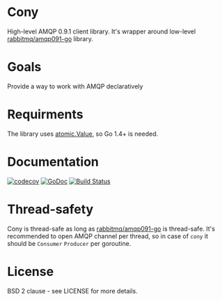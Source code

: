 # Cony

High-level AMQP 0.9.1 client library. It's wrapper around low-level [rabbitmq/amqp091-go](https://github.com/rabbitmq/amqp091-go/) library.

# Goals

Provide a way to work with AMQP declaratively

# Requirments

The library uses [atomic.Value](http://golang.org/pkg/sync/atomic/#Value), so Go 1.4+ is needed.

# Documentation
[![codecov](https://codecov.io/gh/peczenyj/cony/branch/master/graph/badge.svg?token=BW91XYOLO5)](https://codecov.io/gh/peczenyj/cony)
[![GoDoc](https://godoc.org/github.com/peczenyj/cony?status.svg)](https://godoc.org/github.com/peczenyj/cony)
[![Build Status](https://travis-ci.com/peczenyj/cony.svg?branch=master)](https://travis-ci.com/peczenyj/cony)

# Thread-safety

Cony is thread-safe as long as [rabbitmq/amqp091-go](https://github.com/rabbitmq/amqp091-go) is thread-safe. It's recommended to open AMQP channel per thread, so in case of `cony` it should be `Consumer` `Producer` per goroutine.

# License

BSD 2 clause - see LICENSE for more details.
